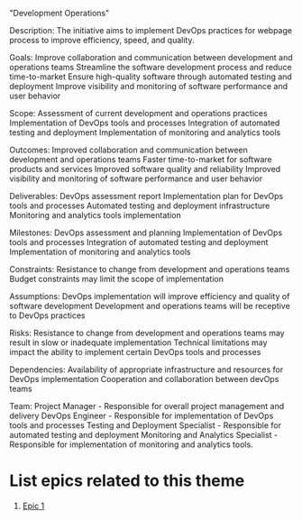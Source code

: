 "Development Operations"

Description: The initiative aims to implement DevOps practices for webpage process to improve efficiency, speed, and quality.

Goals: 
    Improve collaboration and communication between development and operations teams
    Streamline the software development process and reduce time-to-market
    Ensure high-quality software through automated testing and deployment
    Improve visibility and monitoring of software performance and user behavior

Scope: 
    Assessment of current development and operations practices
    Implementation of DevOps tools and processes
    Integration of automated testing and deployment
    Implementation of monitoring and analytics tools

Outcomes:
    Improved collaboration and communication between development and operations teams
    Faster time-to-market for software products and services
    Improved software quality and reliability
    Improved visibility and monitoring of software performance and user behavior

Deliverables: 
    DevOps assessment report
    Implementation plan for DevOps tools and processes
    Automated testing and deployment infrastructure
    Monitoring and analytics tools implementation

Milestones: 
    DevOps assessment and planning
    Implementation of DevOps tools and processes 
    Integration of automated testing and deployment
    Implementation of monitoring and analytics tools

Constraints:
    Resistance to change from development and operations teams
    Budget constraints may limit the scope of implementation

Assumptions: 
    DevOps implementation will improve efficiency and quality of software development
    Development and operations teams will be receptive to DevOps practices

Risks: 
    Resistance to change from development and operations teams may result in slow or inadequate implementation
    Technical limitations may impact the ability to implement certain DevOps tools and processes

Dependencies: 
Availability of appropriate infrastructure and resources for DevOps implementation
Cooperation and collaboration between devOps teams

Team: 
    Project Manager - Responsible for overall project management and delivery
    DevOps Engineer - Responsible for implementation of DevOps tools and processes
    Testing and Deployment Specialist - Responsible for automated testing and deployment
    Monitoring and Analytics Specialist - Responsible for implementation of monitoring and analytics tools.

# List epics related to this theme
1. [Epic 1](documentation/templates/theme/initiatives/epics/epic_template.md)